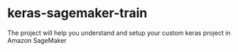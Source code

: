 # keras-sagemaker-train
The project will help you understand and setup your custom keras project in Amazon SageMaker
